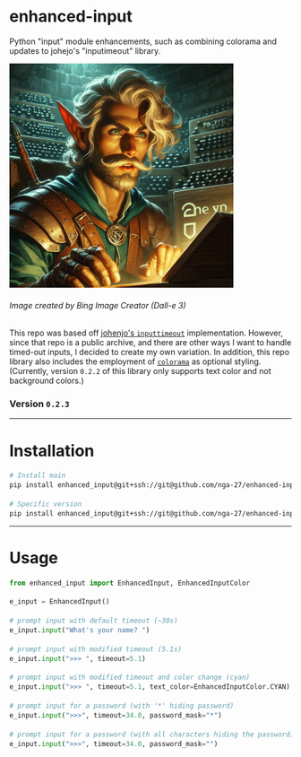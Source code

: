 # enhanced-input

Python "input" module enhancements, such as combining colorama and updates to johejo's "inputimeout" library.

<img src="static/elf_enters_input_to_chat.jpeg" alt="enter into an input" width=400 />

###### Image created by Bing Image Creator (Dall-e 3)

This repo was based off [johenjo's `inputtimeout`](https://github.com/johejo/inputimeout/tree/master) implementation. However, since that repo is a public archive, and there are other ways I want to handle timed-out inputs, I decided to create my own variation. In addition, this repo library also includes the employment of [`colorama`](https://pypi.org/project/colorama/) as optional styling. (Currently, version `0.2.2` of this library only supports text color and not background colors.)

### Version `0.2.3`

---

# Installation

```sh
# Install main
pip install enhanced_input@git+ssh://git@github.com/nga-27/enhanced-input.git@main

# Specific version
pip install enhanced_input@git+ssh://git@github.com/nga-27/enhanced-input.git@v0.2.2
```

---

# Usage

```python
from enhanced_input import EnhancedInput, EnhancedInputColor

e_input = EnhancedInput()

# prompt input with default timeout (~30s)
e_input.input("What's your name? ")

# prompt input with modified timeout (5.1s)
e_input.input(">>> ", timeout=5.1)

# prompt input with modified timeout and color change (cyan)
e_input.input(">>> ", timeout=5.1, text_color=EnhancedInputColor.CYAN)

# prompt input for a password (with '*' hiding password)
e_input.input(">>>", timeout=34.0, password_mask="*")

# prompt input for a password (with all characters hiding the password)
e_input.input(">>>", timeout=34.0, password_mask="")
```
